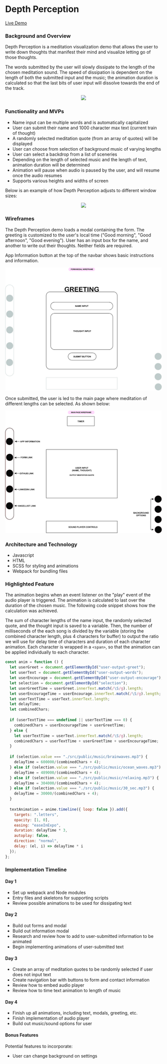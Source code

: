<link rel="stylesheet" type="text/css" media="all" href="./readme.css" />

# Depth Perception

[Live Demo](https://catherinekimyj.github.io/depth-perception/)

### **Background and Overview**

Depth Perception is a meditation visualization demo that allows the user to write down thoughts that manifest their mind and visualize letting go of those thoughts.

The words submitted by the user will slowly dissipate to the length of the chosen meditation sound. The speed of dissipation is dependent on the length of both the submitted input and the music; the animation duration is calculated so that the last bits of user input will dissolve towards the end of the track.

<p align="center">
  <img src="./src/public/images/depth_perception_mainpage.gif" />
</p>

### **Functionality and MVPs**

- Name input can be multiple words and is automatically capitalized
- User can submit their name and 1000 character max text (current train of thought)
- A randomly selected meditation quote (from an array of quotes) will be displayed
- User can choose from selection of background music of varying lengths
- User can select a backdrop from a list of sceneries
- Depending on the length of selected music and the length of text, animation duration will be determined
- Animation will pause when audio is paused by the user, and will resume once the audio resumes
- Supports various heights and widths of screen

Below is an example of how Depth Perception adjusts to different window sizes:

<p align="center">
  <img src="./src/public/images/depth_perception_minimize.gif" />
</p>

### **Wireframes**

The Depth Perception demo loads a modal containing the form. The greeting is customized to the user's local time ("Good morning", "Good afternoon", "Good evening"). User has an input box for the name, and another to write out their thoughts. Neither fields are required.

App Information button at the top of the navbar shows basic instructions and information.

![image info](./src/public/images/depth_perception_modal.jpg)

Once submitted, the user is led to the main page where meditation of different lengths can be selected. As shown below:

![image info](./src/public/images/depth_perception_main.jpg)

### **Architecture and Technology**

- Javascript
- HTML
- SCSS for styling and animations
- Webpack for bundling files

### **Highlighted Feature**

The animation begins when an event listener on the "play" event of the audio player is triggered. The animation is calculated to last over the duration of the chosen music. The following code snippet shows how the calculation was achieved.

The sum of character lengths of the name input, the randomly selected quote, and the thought input is saved to a variable. Then, the number of milliseconds of the each song is divided by the variable (storing the combined character length, plus 4 characters for buffer) to output the ratio we will use for delay time of characters and duration of each character animation. Each character is wrapped in a `<span>`, so that the animation can be applied individually to each character.

```javascript
const anim = function () {
  let userGreet = document.getElementById("user-output-greet");
  let userText = document.getElementById("user-output-words");
  let userEncourage = document.getElementById("user-output-encourage");
  let selection = document.getElementById("selection");
  let userGreetTime = userGreet.innerText.match(/\S/g).length;
  let userEncourageTime = userEncourage.innerText.match(/\S/g).length;
  let userTextTime = userText.innerText.length;
  let delayTime;
  let combinedChars;

  if (userTextTime === undefined || userTextTime === 0) {
    combinedChars = userEncourageTime + userGreetTime;
  } else {
    let userTextTime = userText.innerText.match(/\S/g).length;
    combinedChars = userTextTime + userGreetTime + userEncourageTime;
  }

  if (selection.value === "./src/public/music/brainwaves.mp3") {
    delayTime = 600000/(combinedChars + 4);
  } else if (selection.value === "./src/public/music/ocean_waves.mp3") {
    delayTime = 489000/(combinedChars + 4);
  } else if (selection.value === "./src/public/music/relaxing.mp3") {
    delayTime = 304000/(combinedChars + 4);
  } else if (selection.value === "./src/public/music/30_sec.mp3") {
    delayTime = 30000/(combinedChars + 4);
  }

  textAnimation = anime.timeline({ loop: false }).add({
    targets: ".letters",
    opacity: [1, 0],
    easing: "easeInExpo",
    duration: delayTime * 3,
    autoplay: false,
    direction: "normal",
    delay: (el, i) => delayTime * i
  });
};
```

### **Implementation Timeline**

#### Day 1

- Set up webpack and Node modules
- Entry files and skeletons for supporting scripts
- Review possible animations to be used for dissipating text

#### Day 2

- Build out forms and modal
- Build out information modal
- Research and review how to add to user-submitted information to be animated
- Begin implementing animations of user-submitted text

#### Day 3

- Create an array of meditation quotes to be randomly selected if user does not input text
- Create navigation bar with buttons to form and contact information
- Review how to embed audio player
- Review how to time text animation to length of music

#### Day 4

- Finish up all animations, including text, modals, greeting, etc.
- Finish implementation of audio player
- Build out music/sound options for user

#### **Bonus Features**

Potential features to incorporate:

- User can change background on settings
